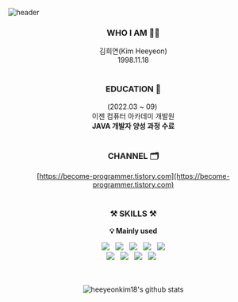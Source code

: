 ![header](https://capsule-render.vercel.app/api?type=waving&color=F8E2CF&height=300&section=header&text=welcome&fontSize=110&fontColor=E5D1BD&animation=blinking&fontAlignY=40&desc=Heeyeon's%20github%20profile&descSize=20&descAlign=70)

<div align=center> 

### WHO I AM 👩‍💻
김희연(Kim Heeyeon)
<br/> 1998.11.18
<br/><br/>

### EDUCATION 🏫
(2022.03 ~ 09) 
<br/> 이젠 컴퓨터 아카데미 개발원
<br/> **JAVA 개발자 양성 과정 수료**
<br/><br/>

### CHANNEL 🗂️
[https://become-programmer.tistory.com](https://become-programmer.tistory.com)
<br/><br/>

### ⚒️ SKILLS ⚒️
**💡 Mainly used**

<img src="https://img.shields.io/badge/JAVA-brightgreen?style=for-the-badge&logo=JAVA"> &nbsp; <img src="https://img.shields.io/badge/Spring-green?style=for-the-badge&logo=SPRING"> &nbsp; <img src="https://img.shields.io/badge/spring boot-yellogreen?style=for-the-badge&logo=SPRINGBOOT"> &nbsp;
<img src="https://img.shields.io/badge/Mybatis-yellow?style=for-the-badge&logo=MYBATIS"> &nbsp; <img src="https://img.shields.io/badge/jpa-orange?style=for-the-badge&logo=JPA">
<br/> <img src="https://img.shields.io/badge/Oracle-red?style=for-the-badge&logo=ORACLE"> &nbsp; <img src="https://img.shields.io/badge/mysql-lightblue?style=for-the-badge&logo=MYSQL"> &nbsp; <img src="https://img.shields.io/badge/h2-lightgray?style=for-the-badge&logo=H2"> 
&nbsp; <img src="https://img.shields.io/badge/git-9cf?style=for-the-badge&logo=GIT"> &nbsp; 
<!--   <img src="https://img.shields.io/badge/bootstrap-blueviolet?style=for-the-badge&logo=JAVA"> &nbsp; -->

<!-- <br/>

**💡 Used once in a while**

<img src="https://img.shields.io/badge/HTML-red?style=for-the-badge&logo=JAVA"> &nbsp;<img src="https://img.shields.io/badge/CSS-violet?style=for-the-badge&logo=JAVA"> &nbsp;<img src="https://img.shields.io/badge/javascript-yellow?style=for-the-badge&logo=JAVA"> &nbsp;<img src="https://img.shields.io/badge/Jquery-lightgray?style=for-the-badge&logo=JAVA"> &nbsp;<img src="https://img.shields.io/badge/python-blue?style=for-the-badge&logo=JAVA"> 
 -->
<br/><br/>
![heeyeonkim18's github stats](https://github-readme-stats.vercel.app/api?username=heeyeonkim18&show_icons=true&count_private=true)

</div>
